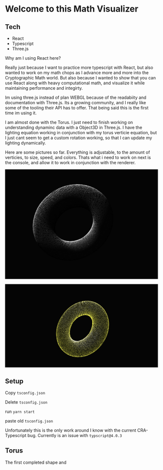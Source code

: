 # Welcome to this Math Visualizer

## Tech

- React
- Typescript
- Three.js

Why am I using React here? 

Really just because I want to practice more typescript with React, but also wanted to work on my math chops as I advance more and more into the Cryptographic Math world. But also because I wanted to show that you can use React along with heavy computational math, and visualize it while maintaining performance and integirty.

Im using three.js instead of plan WEBGL because of the readabiity and documentation with Three.js. Its a growing community, and I really like some of the tooling their API has to offer. That being said this is the first time im using it. 

I am almost done with the Torus. I just need to finish working on understanding dynaminc data with a Object3D in Three.js. I have the lighting equation working in conjunction with my torus verticie equation, but I just cant seem to get a custom rotation working, so that I can update my lighting dynamically. 

Here are some pictures so far. Everything is adjustable, to the amount of verticies, to size, speed, and colors. Thats what i need to work on next is the console, and allow it to work in conjunction with the renderer. 

![Torus minimum lighting](./public/torus-lighting.png)

![Torus lighting](./public/torus-min-lighting.png)

## Setup

Copy `tsconfig.json`

Delete `tsconfig.json`

run `yarn start`

paste old `tsconfig.json`

Unfortunately this is the only work around I know with the current CRA- Typescript bug. Currently is an issue with `typscript@4.0.3`

## Torus

The first completed shape and
